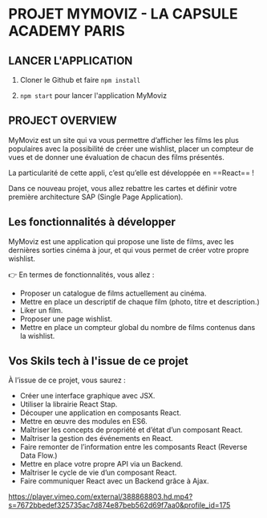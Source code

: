 # PROJET MYMOVIZ - LA CAPSULE ACADEMY PARIS

## LANCER L'APPLICATION

1. Cloner le Github et faire `npm install`

2. `npm start` pour lancer l'application MyMoviz

## PROJECT OVERVIEW

MyMoviz est un site qui va vous permettre d’afficher les films les plus populaires avec la possibilité de créer une wishlist, placer un compteur de vues et de donner une évaluation de chacun des films présentés.

La particularité de cette appli, c’est qu’elle est développée en ==React== !

Dans ce nouveau projet, vous allez rebattre les cartes et définir votre première architecture SAP (Single Page Application).

## Les fonctionnalités à développer

MyMoviz est une application qui propose une liste de films, avec les dernières sorties cinéma à jour, et qui vous permet de créer votre propre wishlist.


👉 En termes de  fonctionnalités, vous allez :

* Proposer un catalogue de films actuellement au cinéma.
* Mettre en place un descriptif de chaque film (photo, titre et description.)
* Liker un film.
* Proposer une page wishlist.
* Mettre en place un compteur global du nombre de films contenus dans la wishlist.

## Vos Skils tech à l'issue de ce projet

À l’issue de ce projet, vous saurez :

* Créer une interface graphique avec JSX.
* Utiliser la librairie React Stap.
* Découper une application en composants React.
* Mettre en œuvre des modules en ES6.
* Maîtriser les concepts de propriété et d’état d’un composant React.
* Maîtriser la gestion des événements en React.
* Faire remonter de l’information entre les composants React (Reverse Data Flow.)
* Mettre en place votre propre API via un Backend.
* Maîtriser le cycle de vie d’un composant React.
* Faire communiquer React avec un Backend grâce à Ajax.

https://player.vimeo.com/external/388868803.hd.mp4?s=7672bbedef325735ac7d874e87beb562d69f7aa0&profile_id=175